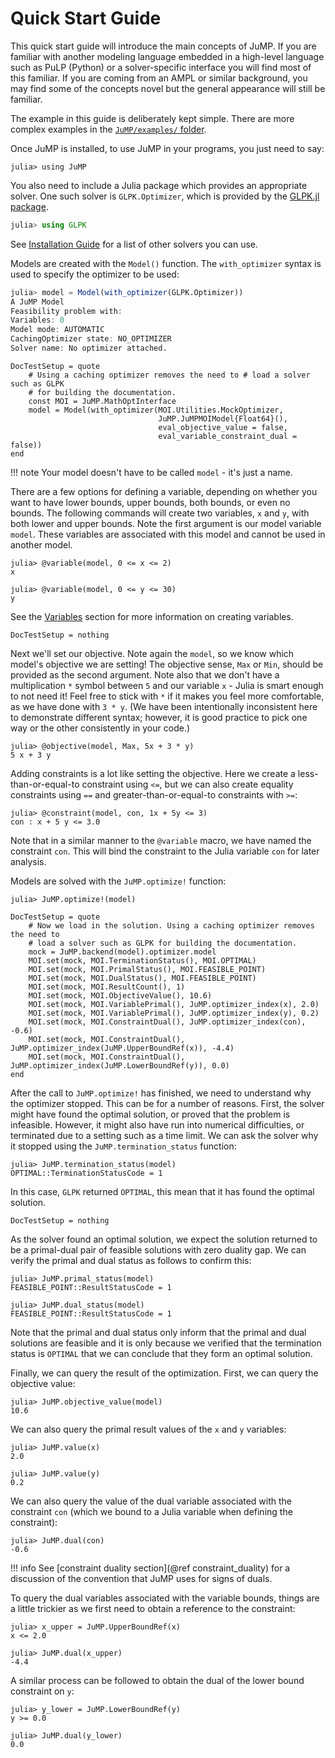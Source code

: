 Quick Start Guide
=================

This quick start guide will introduce the main concepts of JuMP. If you are
familiar with another modeling language embedded in a high-level language such
as PuLP (Python) or a solver-specific interface you will find most of this
familiar. If you are coming from an AMPL or similar background, you may find
some of the concepts novel but the general appearance will still be familiar.

The example in this guide is deliberately kept simple. There are more complex
examples in the [`JuMP/examples/` folder](https://github.com/JuliaOpt/JuMP.jl/tree/master/examples).

Once JuMP is installed, to use JuMP in your programs, you just need to say:
```jldoctest quickstart_example
julia> using JuMP
```

You also need to include a Julia package which provides an appropriate solver.
One such solver is `GLPK.Optimizer`, which is provided by the
[GLPK.jl package](https://github.com/JuliaOpt/GLPK.jl).
```julia
julia> using GLPK
```
See [Installation Guide](@ref) for a list of other solvers you can use.

Models are created with the `Model()` function. The `with_optimizer` syntax is
used to specify the optimizer to be used:
```julia
julia> model = Model(with_optimizer(GLPK.Optimizer))
A JuMP Model
Feasibility problem with:
Variables: 0
Model mode: AUTOMATIC
CachingOptimizer state: NO_OPTIMIZER
Solver name: No optimizer attached.
```

```@meta
DocTestSetup = quote
    # Using a caching optimizer removes the need to # load a solver such as GLPK
    # for building the documentation.
    const MOI = JuMP.MathOptInterface
    model = Model(with_optimizer(MOI.Utilities.MockOptimizer,
                                 JuMP.JuMPMOIModel{Float64}(),
                                 eval_objective_value = false,
                                 eval_variable_constraint_dual = false))
end
```
!!! note
    Your model doesn't have to be called `model` - it's just a name.

There are a few options for defining a variable, depending on whether you want
to have lower bounds, upper bounds, both bounds, or even no bounds. The
following commands will create two variables, `x` and `y`, with both lower and
upper bounds. Note the first argument is our model variable ``model``. These
variables are associated with this model and cannot be used in another model.
```jldoctest quickstart_example
julia> @variable(model, 0 <= x <= 2)
x

julia> @variable(model, 0 <= y <= 30)
y
```
See the [Variables](@ref) section for more information on creating variables.

```@meta
DocTestSetup = nothing
```

Next we'll set our objective. Note again the `model`, so we know which model's
objective we are setting! The objective sense, `Max` or `Min`, should be
provided as the second argument. Note also that we don't have a multiplication
`*` symbol between `5` and our variable `x` - Julia is smart enough to not need
it! Feel free to stick with `*` if it makes you feel more comfortable, as we
have done with `3 * y`. (We have been intentionally inconsistent here to demonstrate different syntax; however, it is good practice to pick one way or the other consistently in your code.)
```jldoctest quickstart_example
julia> @objective(model, Max, 5x + 3 * y)
5 x + 3 y
```

Adding constraints is a lot like setting the objective. Here we create a
less-than-or-equal-to constraint using `<=`, but we can also create equality
constraints using `==` and greater-than-or-equal-to constraints with `>=`:
```jldoctest quickstart_example; filter=r"≤|<="
julia> @constraint(model, con, 1x + 5y <= 3)
con : x + 5 y <= 3.0
```
Note that in a similar manner to the `@variable` macro, we have named the
constraint `con`. This will bind the constraint to the Julia variable `con` for
later analysis.

Models are solved with the `JuMP.optimize!` function:
```jldoctest quickstart_example
julia> JuMP.optimize!(model)
```

```@meta
DocTestSetup = quote
    # Now we load in the solution. Using a caching optimizer removes the need to
    # load a solver such as GLPK for building the documentation.
    mock = JuMP.backend(model).optimizer.model
    MOI.set(mock, MOI.TerminationStatus(), MOI.OPTIMAL)
    MOI.set(mock, MOI.PrimalStatus(), MOI.FEASIBLE_POINT)
    MOI.set(mock, MOI.DualStatus(), MOI.FEASIBLE_POINT)
    MOI.set(mock, MOI.ResultCount(), 1)
    MOI.set(mock, MOI.ObjectiveValue(), 10.6)
    MOI.set(mock, MOI.VariablePrimal(), JuMP.optimizer_index(x), 2.0)
    MOI.set(mock, MOI.VariablePrimal(), JuMP.optimizer_index(y), 0.2)
    MOI.set(mock, MOI.ConstraintDual(), JuMP.optimizer_index(con), -0.6)
    MOI.set(mock, MOI.ConstraintDual(), JuMP.optimizer_index(JuMP.UpperBoundRef(x)), -4.4)
    MOI.set(mock, MOI.ConstraintDual(), JuMP.optimizer_index(JuMP.LowerBoundRef(y)), 0.0)
end
```

After the call to `JuMP.optimize!` has finished, we need to understand why the
optimizer stopped. This can be for a number of reasons. First, the solver might
have found the optimal solution, or proved that the problem is infeasible.
However, it might also have run into numerical difficulties, or terminated due
to a setting such as a time limit. We can ask the solver why it stopped using
the `JuMP.termination_status` function:
```jldoctest quickstart_example
julia> JuMP.termination_status(model)
OPTIMAL::TerminationStatusCode = 1
```
In this case, `GLPK` returned `OPTIMAL`, this mean that it has found the optimal
solution.

```@meta
DocTestSetup = nothing
```

As the solver found an optimal solution, we expect the solution returned to be
a primal-dual pair of feasible solutions with zero duality gap.
We can verify the primal and dual status as follows to confirm this:
```jldoctest quickstart_example
julia> JuMP.primal_status(model)
FEASIBLE_POINT::ResultStatusCode = 1

julia> JuMP.dual_status(model)
FEASIBLE_POINT::ResultStatusCode = 1
```
Note that the primal and dual status only inform that the primal and dual
solutions are feasible and it is only because we verified that the termination
status is `OPTIMAL` that we can conclude that they form an optimal solution.

Finally, we can query the result of the optimization. First, we can query the
objective value:
```jldoctest quickstart_example
julia> JuMP.objective_value(model)
10.6
```
We can also query the primal result values of the `x` and `y` variables:
```jldoctest quickstart_example
julia> JuMP.value(x)
2.0

julia> JuMP.value(y)
0.2
```

We can also query the value of the dual variable associated with the constraint
`con` (which we bound to a Julia variable when defining the constraint):
```jldoctest quickstart_example
julia> JuMP.dual(con)
-0.6
```

!!! info
    See [constraint duality section](@ref constraint_duality) for a discussion
    of the convention that JuMP uses for signs of duals.

To query the dual variables associated with the variable bounds, things are a
little trickier as we first need to obtain a reference to the constraint:
```jldoctest quickstart_example; filter=r"≤|<="
julia> x_upper = JuMP.UpperBoundRef(x)
x <= 2.0

julia> JuMP.dual(x_upper)
-4.4
```
A similar process can be followed to obtain the dual of the lower bound
constraint on `y`:
```jldoctest quickstart_example; filter=r"≥|>="
julia> y_lower = JuMP.LowerBoundRef(y)
y >= 0.0

julia> JuMP.dual(y_lower)
0.0
```
